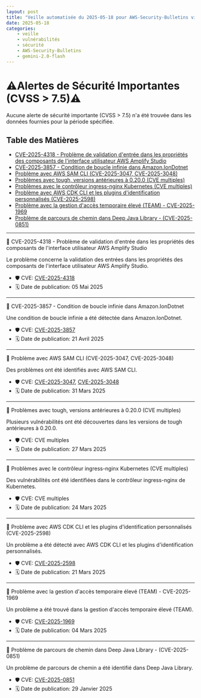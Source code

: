 ```yaml
---
layout: post
title: "Veille automatisée du 2025-05-18 pour AWS-Security-Bulletins via Gemini gemini-2.0-flash"
date: 2025-05-18
categories:
    - veille
    - vulnérabilités
    - sécurité
    - AWS-Security-Bulletins
    - gemini-2.0-flash
---
```

# ⚠️Alertes de Sécurité Importantes (CVSS > 7.5)⚠️
Aucune alerte de sécurité importante (CVSS > 7.5) n'a été trouvée dans les données fournies pour la période spécifiée.

## Table des Matières

*   [CVE-2025-4318 - Problème de validation d'entrée dans les propriétés des composants de l'interface utilisateur AWS Amplify Studio](https://aws.amazon.com/security/security-bulletins/AWS-2025-010/)
*   [CVE-2025-3857 - Condition de boucle infinie dans Amazon.IonDotnet](https://aws.amazon.com/security/security-bulletins/AWS-2025-009/)
*   [Problème avec AWS SAM CLI (CVE-2025-3047, CVE-2025-3048)](https://aws.amazon.com/security/security-bulletins/AWS-2025-008/)
*   [Problèmes avec tough, versions antérieures à 0.20.0 (CVE multiples)](https://aws.amazon.com/security/security-bulletins/AWS-2025-007/)
*   [Problèmes avec le contrôleur ingress-nginx Kubernetes (CVE multiples)](https://aws.amazon.com/security/security-bulletins/AWS-2025-006/)
*   [Problème avec AWS CDK CLI et les plugins d'identification personnalisés (CVE-2025-2598)](https://aws.amazon.com/security/security-bulletins/AWS-2025-005/)
*   [Problème avec la gestion d'accès temporaire élevé (TEAM) - CVE-2025-1969](https://aws.amazon.com/security/security-bulletins/AWS-2025-004/)
*   [Problème de parcours de chemin dans Deep Java Library - (CVE-2025-0851)](https://aws.amazon.com/security/security-bulletins/AWS-2025-003/)

---

🚨 CVE-2025-4318 - Problème de validation d'entrée dans les propriétés des composants de l'interface utilisateur AWS Amplify Studio

Le problème concerne la validation des entrées dans les propriétés des composants de l'interface utilisateur AWS Amplify Studio.
*   🛡️ CVE: [CVE-2025-4318](https://www.cve.org/CVERecord?id=CVE-2025-4318)
*   🗓️ Date de publication: 05 Mai 2025

---

🚨 CVE-2025-3857 - Condition de boucle infinie dans Amazon.IonDotnet

Une condition de boucle infinie a été détectée dans Amazon.IonDotnet.
*   🛡️ CVE: [CVE-2025-3857](https://www.cve.org/CVERecord?id=CVE-2025-3857)
*   🗓️ Date de publication: 21 Avril 2025

---

🚨 Problème avec AWS SAM CLI (CVE-2025-3047, CVE-2025-3048)

Des problèmes ont été identifiés avec AWS SAM CLI.
*   🛡️ CVE: [CVE-2025-3047](https://www.cve.org/CVERecord?id=CVE-2025-3047), [CVE-2025-3048](https://www.cve.org/CVERecord?id=CVE-2025-3048)
*   🗓️ Date de publication: 31 Mars 2025

---

🚨 Problèmes avec tough, versions antérieures à 0.20.0 (CVE multiples)

Plusieurs vulnérabilités ont été découvertes dans les versions de tough antérieures à 0.20.0.
*   🛡️ CVE: CVE multiples
*   🗓️ Date de publication: 27 Mars 2025

---

🚨 Problèmes avec le contrôleur ingress-nginx Kubernetes (CVE multiples)

Des vulnérabilités ont été identifiées dans le contrôleur ingress-nginx de Kubernetes.
*   🛡️ CVE: CVE multiples
*   🗓️ Date de publication: 24 Mars 2025

---

🚨 Problème avec AWS CDK CLI et les plugins d'identification personnalisés (CVE-2025-2598)

Un problème a été détecté avec AWS CDK CLI et les plugins d'identification personnalisés.
*   🛡️ CVE: [CVE-2025-2598](https://www.cve.org/CVERecord?id=CVE-2025-2598)
*   🗓️ Date de publication: 21 Mars 2025

---

🚨 Problème avec la gestion d'accès temporaire élevé (TEAM) - CVE-2025-1969

Un problème a été trouvé dans la gestion d'accès temporaire élevé (TEAM).
*   🛡️ CVE: [CVE-2025-1969](https://www.cve.org/CVERecord?id=CVE-2025-1969)
*   🗓️ Date de publication: 04 Mars 2025

---

🚨 Problème de parcours de chemin dans Deep Java Library - (CVE-2025-0851)

Un problème de parcours de chemin a été identifié dans Deep Java Library.
*   🛡️ CVE: [CVE-2025-0851](https://www.cve.org/CVERecord?id=CVE-2025-0851)
*   🗓️ Date de publication: 29 Janvier 2025
